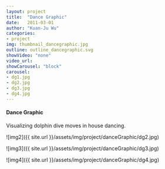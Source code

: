 ```yaml
---
layout: project
title:  "Dance Graphic"
date:   2011-03-01
author: "Kuan-Ju Wu"
categories:
- project
img: thumbnail_dancegraphic.jpg
outline: outline_dancegraphic.svg
showVideo: "none"
video_url:
showCarousel: "block"
carousel:
- dg1.jpg
- dg2.jpg
- dg3.jpg
- dg4.jpg
---
```

#### Dance Graphic ####

Visualizing dolphin dive moves in house dancing.

![img2]({{ site.url }}/assets/img/project/danceGraphic/dg2.jpg)

![img3]({{ site.url }}/assets/img/project/danceGraphic/dg3.jpg)

![img4]({{ site.url }}/assets/img/project/danceGraphic/dg4.jpg)
